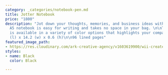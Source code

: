 ```yaml
---
category: _categories/notebook-pen.md
title: Jotter Notebook
price: "1800"
description: "Jot down your thoughts, memories, and business ideas with ease; this
  A5 notebook is easy for writing and takes no space in your bag. \n\nThe Jotter Notebook
  is available in a variety of color options that highlights your company brand.\n\n21
  (l) x 14.2 (w) x 0.6 (h)\n\n96 lined pages"
featured_image_path:
- https://res.cloudinary.com/ark-creative-agency/v1603619900/wii-create/uploads/Jotter-A5-Notebook-NB-9510-SW-1_default_dzjzip.png
styles:
- name: Black
  color: Black

---
```

